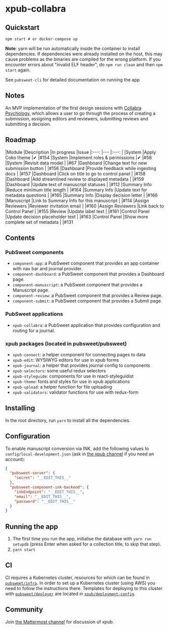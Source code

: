# xpub-collabra  

## Quickstart

```
npm start # or docker-compose up
```

**Note**: yarn will be run automatically inside the container to install dependencies. If dependencies were already installed on the host, this may cause problems as the binaries are compiled for the wrong platform. If you encounter errors about "invalid ELF header", do `npm run clean` and then `npm start` again.

See `pubsweet-cli` for detailed documentation on running the app

## Notes

An MVP implementation of the first design sessions with [Collabra Psychology](https://www.collabra.org/), which allows a user to go through the process of creating a submission, assigning editors and reviewers, submitting reviews and submitting a decision.  

## Roadmap

|Module             |Description                                    |In progress    |Issue
|:---:              |---                                            |:---:          |
|System             |Apply Coko theme                               |&#x2714;       |#154
|System             |Implement roles & permissions                  |&#x2714;       |#58
|System             |Revisit data model                             |               |#67
|Dashboard          |Change text for new submission button          |               |#156
|Dashboard          |Provide feedback while ingesting docs          |               |#157
|Dashboard          |Click on title to go to control panel          |               |#158
|Dashboard          |Add streamlined review to displayed metadata   |               |#159
|Dashboard          |Update text of manuscript statuses             |               |#112
|Summary Info       |Reduce minimum title length                    |               |#164
|Summary Info       |Update text for metadata questions             |               |#165
|Summary Info       |Display decision letter                        |               |#166
|Manuscript         |Link to Summary Info for this manuscript       |               |#114
|Assign Reviewers   |Reviewer invitation email                      |               |#160
|Assign Reviewers   |Link back to Control Panel                     |               |#155
|Review             |Update label text                              |               |#161
|Control Panel      |Update decision placeholder text               |               |#163
|Control Panel      |Show more complete set of metadata             |               |#131

## Contents

### PubSweet components

* `component-app`: a PubSweet component that provides an app container with nav bar and journal provider.
* `component-dashboard`: a PubSweet component that provides a Dashboard page.
* `component-manuscript`: a PubSweet component that provides a Manuscript page.
* `component-review`: a PubSweet component that provides a Review page.
* `component-submit`: a PubSweet component that provides a Submit page.

### PubSweet applications

* `xpub-collabra`: a PubSweet application that provides configuration and routing for a journal.

### xpub packages (located in pubsweet/pubsweet)

* `xpub-connect`: a helper component for connecting pages to data
* `xpub-edit`: WYSIWYG editors for use in xpub forms
* `xpub-journal`: a helper that provides journal config to components
* `xpub-selectors`: some useful redux selectors
* `xpub-styleguide`: components for use in react-styleguidist
* `xpub-theme`: fonts and styles for use in xpub applications
* `xpub-upload`: a helper function for file uploading
* `xpub-validators`: validator functions for use with redux-form

## Installing

In the root directory, run `yarn` to install all the dependencies.

## Configuration

To enable manuscript conversion via INK, add the following values to `config/local-development.json` (ask in [the xpub channel](https://mattermost.coko.foundation/coko/channels/xpub) if you need an account):

```json
{
  "pubsweet-server": {
    "secret": "__EDIT_THIS__"
  },
  "pubsweet-component-ink-backend": {
    "inkEndpoint": "__EDIT_THIS__",
    "email": "__EDIT_THIS__",
    "password": "__EDIT_THIS__"
  }
}
```

## Running the app

1. The first time you run the app, initialise the database with `yarn run setupdb` (press Enter when asked for a collection title, to skip that step).
2. `yarn start`

## CI

CI requires a Kubernetes cluster, resources for which can be found in [`pubsweet/infra`](https://gitlab.coko.foundation/pubsweet/infra). In order to set up a Kubernetes cluster (using AWS) you need to follow the instructions there. Templates for deploying to this cluster with [`pubsweet/deployer`](https://gitlab.coko.foundation/pubsweet/deployer) are located in [`xpub/deployment-config`](https://gitlab.coko.foundation/xpub/deployment-config).

## Community

Join [the Mattermost channel](https://mattermost.coko.foundation/coko/channels/xpub) for discussion of xpub.
